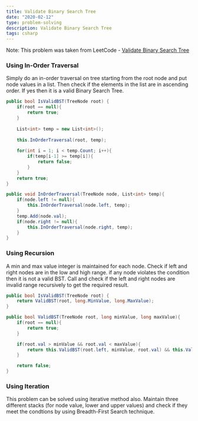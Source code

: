 ```yaml
---
title: Validate Binary Search Tree
date: "2020-02-12"
type: problem-solving
description: Validate Binary Search Tree
tags: csharp
---
```


Note: This problem was taken from LeetCode - [Validate Binary Search Tree](https://leetcode.com/problems/validate-binary-search-tree/)

### Using In-Order Traversal

Simply do an in-order traversal on tree starting from the root node and put node values in a list. Then check if the elements in the list are in ascending order. If yes then it is a valid Binary Search Tree.

```csharp
public bool IsValidBST(TreeNode root) {
    if(root == null){
        return true;
    }
    
    List<int> temp = new List<int>();
    
    this.InOrderTraversal(root, temp);
    
    for(int i = 1; i < temp.Count; i++){
        if(temp[i-1] >= temp[i]){
            return false;
        }
    }
    return true;
}

public void InOrderTraversal(TreeNode node, List<int> temp){
    if(node.left != null){
        this.InOrderTraversal(node.left, temp);
    }
    temp.Add(node.val);
    if(node.right != null){
        this.InOrderTraversal(node.right, temp);
    }
}
```

### Using Recursion

A min and max value integer is maintained for each node. Check if left and right nodes are in the low and high range. if any node violates the condition then it is not a valid BST. Call and check if the left and right nodes are invalid range recursively to get the required result.

```csharp
public bool IsValidBST(TreeNode root) {
    return ValidBST(root, long.MinValue, long.MaxValue);
}

public bool ValidBST(TreeNode root, long minValue, long maxValue){
    if(root == null){
        return true;
    }

    if(root.val > minValue && root.val < maxValue){
        return this.ValidBST(root.left, minValue, root.val) && this.ValidBST(root.right, root.val, maxValue);
    }

    return false;
}
```

### Using Iteration

This problem can be solved using iterative method also. Maintain three different stacks (for node value, lower and upper values) and check if they meet the condtions by using Breadth-First Search technique.
